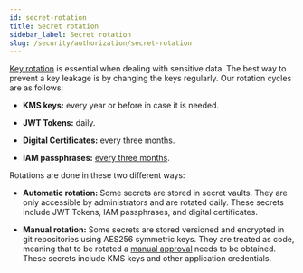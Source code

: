 ```yaml
---
id: secret-rotation
title: Secret rotation
sidebar_label: Secret rotation
slug: /security/authorization/secret-rotation
---
```


[Key rotation](https://fluidattacks.com/products/rules/list/130/)
is essential when dealing with sensitive data.
The best way to prevent a key leakage
is by changing the keys regularly.
Our rotation cycles are as follows:

- **KMS keys:** every year or before in case it is needed.

- **JWT Tokens:** daily.

- **Digital Certificates:** every three months.

- **IAM passphrases:** [every three months](https://fluidattacks.com/products/rules/list/089/).

Rotations are done in these two different ways:

- **Automatic rotation:**
Some secrets are stored in secret vaults.
They are only accessible by administrators
and are rotated daily.
These secrets include JWT Tokens,
IAM passphrases,
and digital certificates.

- **Manual rotation:**
Some secrets are stored versioned
and encrypted in git repositories
using AES256 symmetric keys.
They are treated as code,
meaning that to be rotated a
[manual approval](https://fluidattacks.com/security/#PR)
needs to be obtained.
These secrets include KMS keys
and other application credentials.
